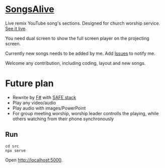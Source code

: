 # [SongsAlive](https://christorng.github.io/SongsAlive/src/)
Live remix YouTube song's sections. Designed for church worship service. [See it live](https://christorng.github.io/SongsAlive/src/).

You need dual screen to show the full screen player on the projecting screen.

Currently new songs needs to be added by me. Add [Issues](https://github.com/ChrisTorng/SongsAlive/issues) to notify me.

Welcome any contribution, including coding, layout and new songs.

# Future plan

* Rewrite by [F#](https://fsharp.org/) with [SAFE stack](https://safe-stack.github.io/)
* Play any video/audio
* Play audio with images/PowerPoint
* For group meeting worship, worship leader controlls the playing, while others watching from their phone synchronously

## Run
```
cd src
npx serve
```
Open [http://localhost:5000](http://localhost:5000).